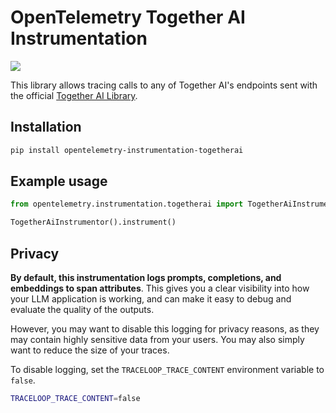 # OpenTelemetry Together AI Instrumentation

<a href="https://pypi.org/project/opentelemetry-instrumentation-togetherai/">
    <img src="https://badge.fury.io/py/opentelemetry-instrumentation-togetherai.svg">
</a>

This library allows tracing calls to any of Together AI's endpoints sent with the official [Together AI Library](https://github.com/togethercomputer/together-python).

## Installation

```bash
pip install opentelemetry-instrumentation-togetherai
```

## Example usage

```python
from opentelemetry.instrumentation.togetherai import TogetherAiInstrumentor

TogetherAiInstrumentor().instrument()
```

## Privacy

**By default, this instrumentation logs prompts, completions, and embeddings to span attributes**. This gives you a clear visibility into how your LLM application is working, and can make it easy to debug and evaluate the quality of the outputs.

However, you may want to disable this logging for privacy reasons, as they may contain highly sensitive data from your users. You may also simply want to reduce the size of your traces.

To disable logging, set the `TRACELOOP_TRACE_CONTENT` environment variable to `false`.

```bash
TRACELOOP_TRACE_CONTENT=false
```
